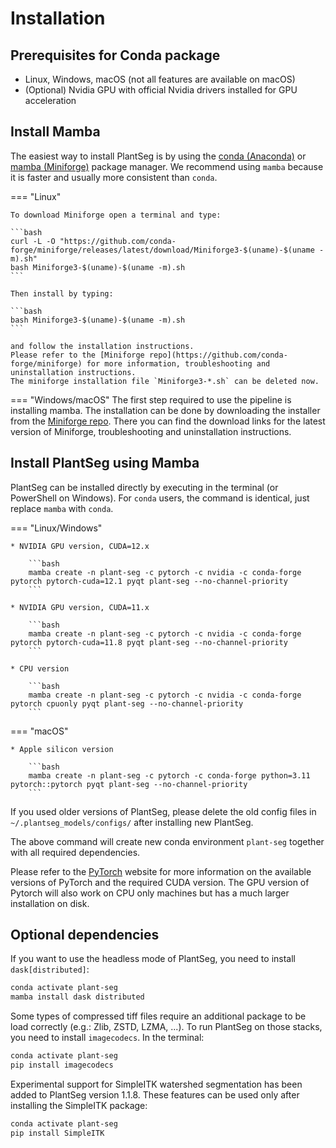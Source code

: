 # Installation

## Prerequisites for Conda package

* Linux, Windows, macOS (not all features are available on macOS)
* (Optional) Nvidia GPU with official Nvidia drivers installed for GPU acceleration

## Install Mamba

The easiest way to install PlantSeg is by using the [conda (Anaconda)](https://www.anaconda.com/) or
[mamba (Miniforge)](https://mamba.readthedocs.io/en/latest/index.html) package manager. We recommend using `mamba` because it is faster and usually more consistent than `conda`.

=== "Linux"

    To download Miniforge open a terminal and type:

    ```bash
    curl -L -O "https://github.com/conda-forge/miniforge/releases/latest/download/Miniforge3-$(uname)-$(uname -m).sh"
    bash Miniforge3-$(uname)-$(uname -m).sh
    ```

    Then install by typing:

    ```bash
    bash Miniforge3-$(uname)-$(uname -m).sh
    ```

    and follow the installation instructions.
    Please refer to the [Miniforge repo](https://github.com/conda-forge/miniforge) for more information, troubleshooting and uninstallation instructions.
    The miniforge installation file `Miniforge3-*.sh` can be deleted now.

=== "Windows/macOS"
    The first step required to use the pipeline is installing mamba. The installation can be done by downloading the installer from the [Miniforge repo](https://github.com/conda-forge/miniforge). There you can find the download links for the latest version of Miniforge, troubleshooting and uninstallation instructions.

## Install PlantSeg using Mamba

PlantSeg can be installed directly by executing in the terminal (or PowerShell on Windows). For `conda` users, the command is identical, just replace `mamba` with `conda`.

=== "Linux/Windows"

    * NVIDIA GPU version, CUDA=12.x

        ```bash
        mamba create -n plant-seg -c pytorch -c nvidia -c conda-forge pytorch pytorch-cuda=12.1 pyqt plant-seg --no-channel-priority
        ```

    * NVIDIA GPU version, CUDA=11.x

        ```bash
        mamba create -n plant-seg -c pytorch -c nvidia -c conda-forge pytorch pytorch-cuda=11.8 pyqt plant-seg --no-channel-priority
        ```

    * CPU version

        ```bash
        mamba create -n plant-seg -c pytorch -c nvidia -c conda-forge pytorch cpuonly pyqt plant-seg --no-channel-priority
        ```

=== "macOS"

    * Apple silicon version

        ```bash
        mamba create -n plant-seg -c pytorch -c conda-forge python=3.11 pytorch::pytorch pyqt plant-seg --no-channel-priority
        ```

If you used older versions of PlantSeg, please delete the old config files in `~/.plantseg_models/configs/` after installing new PlantSeg.

The above command will create new conda environment `plant-seg` together with all required dependencies.

Please refer to the [PyTorch](https://pytorch.org/get-started/locally/) website for more information on the available versions of PyTorch and the required CUDA version. The GPU version of Pytorch will also work on CPU only machines but has a much larger installation on disk.

## Optional dependencies

If you want to use the headless mode of PlantSeg, you need to install `dask[distributed]`:

```bash
conda activate plant-seg
mamba install dask distributed
```

Some types of compressed tiff files require an additional package to be load correctly (e.g.: Zlib, ZSTD, LZMA, ...).
To run PlantSeg on those stacks, you need to install `imagecodecs`.
In the terminal:

```bash
conda activate plant-seg
pip install imagecodecs
```

Experimental support for SimpleITK watershed segmentation has been added to PlantSeg version 1.1.8.
These features can be used only after installing the SimpleITK package:

```bash
conda activate plant-seg
pip install SimpleITK
```
